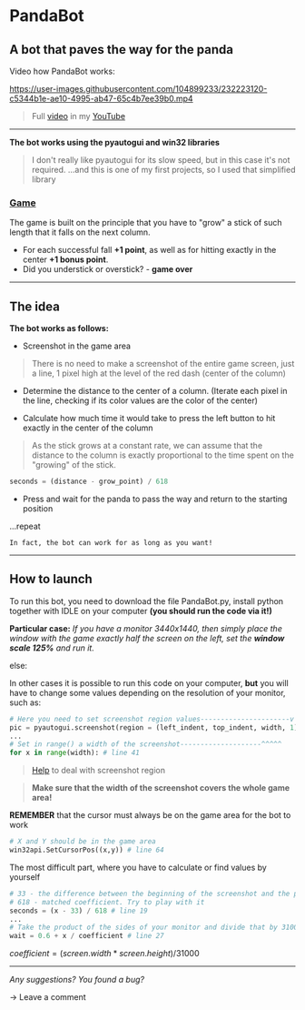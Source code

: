 # PandaBot

## A bot that paves the way for the panda
Video how PandaBot works:

https://user-images.githubusercontent.com/104899233/232223120-c5344b1e-ae10-4995-ab47-65c4b7ee39b0.mp4
> Full [video](https://www.youtube.com/watch?v=MLeEA3e4K_A&ab_channel=KroSheChKa) in my [YouTube](https://www.youtube.com/@kroshechka)
----
**The bot works using the pyautogui and win32 libraries**
>I don't really like pyautogui for its slow speed, but in this case it's not required.
>...and this is one of my first projects, so I used that simplified library

### [Game](https://vk.com/app8025526)

The game is built on the principle that you have to "grow" a stick of such length that it falls on the next column.

- For each successful fall **+1 point**, as well as for hitting exactly in the center **+1 bonus point**.
- Did you understick or overstick? - **game over**

---

## The idea
**The bot works as follows:**
- Screenshot in the game area
> There is no need to make a screenshot of the entire game screen, just a line, 1 pixel high at the level of the red dash (center of the column)
- Determine the distance to the center of a column. (Iterate each pixel in the line, checking if its color values are the color of the center)

- Calculate how much time it would take to press the left button to hit exactly in the center of the column
> As the stick grows at a constant rate, we can assume that the distance to the column is exactly proportional to the time spent on the "growing" of the stick.

```python
seconds = (distance - grow_point) / 618
```
- Press and wait for the panda to pass the way and return to the starting position

...repeat

`In fact, the bot can work for as long as you want!`

---

## How to launch

To run this bot, you need to download the file PandaBot.py, install python together with IDLE on your computer **(you should run the code via it!)**

**Particular case:** *If you have a monitor 3440x1440, then simply place the window with the game exactly half the screen on the left, set the **window scale 125%** and run it.*

else:

In other cases it is possible to run this code on your computer, **but** you will have to change some values depending on the resolution of your monitor, such as:

```python
# Here you need to set screenshot region values----------------------v height
pic = pyautogui.screenshot(region = (left_indent, top_indent, width, 1)) # line 38
...
# Set in range() a width of the screenshot--------------------^^^^^
for x in range(width): # line 41
```
> [Help](https://pyautogui.readthedocs.io/en/latest/screenshot.html) to deal with screenshot region

>**Make sure that the width of the screenshot covers the whole game area!**

**REMEMBER** that the cursor must always be on the game area for the bot to work
```python
# X and Y should be in the game area
win32api.SetCursorPos((x,y)) # line 64
```

The most difficult part, where you have to calculate or find values by yourself
```python
# 33 - the difference between the beginning of the screenshot and the point of growth of the stick
# 618 - matched coefficient. Try to play with it
seconds = (x - 33) / 618 # line 19
...
# Take the product of the sides of your monitor and divide that by 31000. Replace 160 with the result
wait = 0.6 + x / coefficient # line 27
```
$coefficient = (screen.width * screen.height) / 31000$

----

*Any suggestions? You found a bug?*

-> Leave a comment
